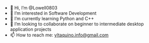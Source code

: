 - 👋 Hi, I’m @Lowell0803
- 👀 I’m interested in Software Development
- 🌱 I’m currently learning Python and C++
- 💞️ I’m looking to collaborate on beginner to intermediate desktop application projects
- 📫 How to reach me: yltaquino.info@gmail.com

<!---
Lowell0803/Lowell0803 is a ✨ special ✨ repository because its `README.md` (this file) appears on your GitHub profile.
You can click the Preview link to take a look at your changes.
--->
